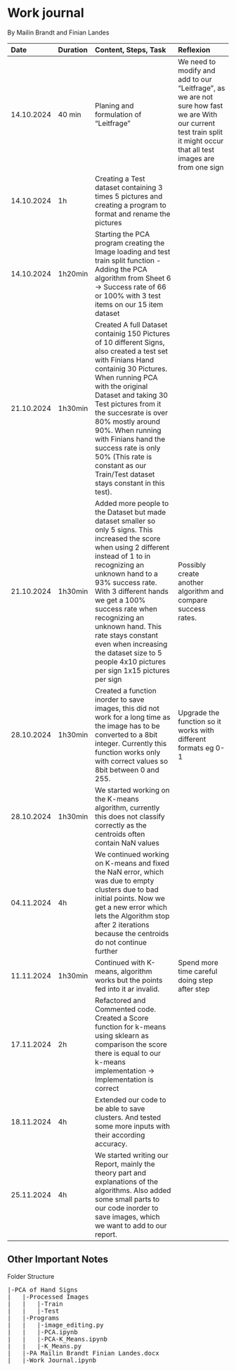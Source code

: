 # Work journal

By Mailin Brandt and Finian Landes

| Date | Duration | Content, Steps, Task | Reflexion |
| :--- | :--- | :--- | :--- |
| 14.10.2024 | 40 min  |  Planing and formulation of “Leitfrage” | We need to modify and add to our “Leitfrage”, as we are not sure how fast we are With our current test train split it might occur that all test images are from one sign |
| 14.10.2024 | 1h | Creating a Test dataset containing 3 times 5 pictures and creating a program to format and rename the pictures | |
| 14.10.2024 | 1h20min | Starting the PCA program creating the Image loading and test train split function - Adding the PCA algorithm from Sheet 6 -> Success rate of 66 or 100% with 3 test items on our 15 item dataset | |
| 21.10.2024 | 1h30min | Created A full Dataset containig 150 Pictures of 10 different Signs, also created a test set with Finians Hand containig 30 Pictures. When running PCA with the original Dataset and taking 30 Test pictures from it the succesrate is over 80% mostly around 90%. When running with Finians hand the success rate is only 50% (This rate is constant as our Train/Test dataset stays constant in this test). |  |
| 21.10.2024 | 1h30min | Added more people to the Dataset but made dataset smaller so only 5 signs. This increased the score when using 2 different instead of 1 to in recognizing an unknown hand to a 93% success rate. With 3 different hands we get a 100% success rate when recognizing an unknown hand. This rate stays constant even when increasing the dataset size to 5 people 4x10 pictures per sign 1x15 pictures per sign| Possibly create another algorithm and compare success rates.|
| 28.10.2024 | 1h30min | Created a function inorder to save images, this did not work for a long time as the image has to be converted to a 8bit integer. Currently this function works only with correct values so 8bit between 0 and 255.  | Upgrade the function so it works with different formats eg 0-1|
| 28.10.2024 | 1h30min  | We started working on the K-means algorithm, currently this does not classify correctly as the centroids often contain NaN values  |  |
| 04.11.2024 | 4h | We continued working on K-means and fixed the NaN error, which was due to empty clusters due to bad initial points. Now we get a new error which lets the Algorithm stop after 2 iterations because the centroids do not continue further | |
| 11.11.2024 | 1h30min | Continued with K-means, algorithm works but the points fed into it ar invalid. | Spend more time careful doing step after step |
| 17.11.2024 | 2h | Refactored and Commented code. Created a Score function for k-means using sklearn as comparison the score there is equal to our k-means implementation -> Implementation is correct | |
| 18.11.2024 | 4h | Extended our code to be able to save clusters. And tested some more inputs with their according accuracy. | |
| 25.11.2024 | 4h |We started writing our Report, mainly the theory part and explanations of the algorithms. Also added some small parts to our code inorder to save images, which we want to add to our report.| |

## Other Important Notes
Folder Structure
<pre>
|-PCA of Hand Signs  
|   |-Processed Images  
|   |   |-Train  
|   |   |-Test  
|   |-Programs  
|   |   |-image_editing.py  
|   |   |-PCA.ipynb  
|   |   |-PCA-K_Means.ipynb
|   |   |-K_Means.py  
|   |-PA Mailin Brandt Finian Landes.docx  
|   |-Work_Journal.ipynb
</pre>
